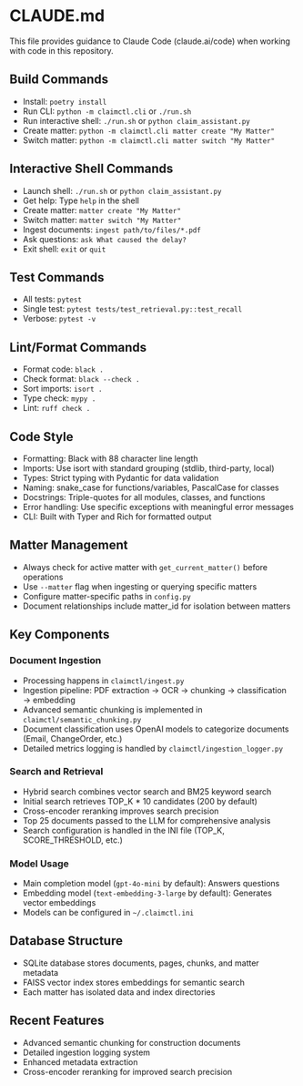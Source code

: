 # CLAUDE.md

This file provides guidance to Claude Code (claude.ai/code) when working with code in this repository.

## Build Commands
- Install: `poetry install`
- Run CLI: `python -m claimctl.cli` or `./run.sh`
- Run interactive shell: `./run.sh` or `python claim_assistant.py`
- Create matter: `python -m claimctl.cli matter create "My Matter"`
- Switch matter: `python -m claimctl.cli matter switch "My Matter"`

## Interactive Shell Commands
- Launch shell: `./run.sh` or `python claim_assistant.py`
- Get help: Type `help` in the shell
- Create matter: `matter create "My Matter"`
- Switch matter: `matter switch "My Matter"`
- Ingest documents: `ingest path/to/files/*.pdf`
- Ask questions: `ask What caused the delay?`
- Exit shell: `exit` or `quit`

## Test Commands
- All tests: `pytest`
- Single test: `pytest tests/test_retrieval.py::test_recall`
- Verbose: `pytest -v`

## Lint/Format Commands
- Format code: `black .`
- Check format: `black --check .`
- Sort imports: `isort .`
- Type check: `mypy .`
- Lint: `ruff check .`

## Code Style
- Formatting: Black with 88 character line length
- Imports: Use isort with standard grouping (stdlib, third-party, local)
- Types: Strict typing with Pydantic for data validation
- Naming: snake_case for functions/variables, PascalCase for classes
- Docstrings: Triple-quotes for all modules, classes, and functions
- Error handling: Use specific exceptions with meaningful error messages
- CLI: Built with Typer and Rich for formatted output

## Matter Management
- Always check for active matter with `get_current_matter()` before operations
- Use `--matter` flag when ingesting or querying specific matters
- Configure matter-specific paths in `config.py`
- Document relationships include matter_id for isolation between matters

## Key Components

### Document Ingestion
- Processing happens in `claimctl/ingest.py`
- Ingestion pipeline: PDF extraction → OCR → chunking → classification → embedding
- Advanced semantic chunking is implemented in `claimctl/semantic_chunking.py`
- Document classification uses OpenAI models to categorize documents (Email, ChangeOrder, etc.)
- Detailed metrics logging is handled by `claimctl/ingestion_logger.py`

### Search and Retrieval
- Hybrid search combines vector search and BM25 keyword search
- Initial search retrieves TOP_K * 10 candidates (200 by default)
- Cross-encoder reranking improves search precision
- Top 25 documents passed to the LLM for comprehensive analysis
- Search configuration is handled in the INI file (TOP_K, SCORE_THRESHOLD, etc.)

### Model Usage
- Main completion model (`gpt-4o-mini` by default): Answers questions
- Embedding model (`text-embedding-3-large` by default): Generates vector embeddings
- Models can be configured in `~/.claimctl.ini`

## Database Structure
- SQLite database stores documents, pages, chunks, and matter metadata
- FAISS vector index stores embeddings for semantic search
- Each matter has isolated data and index directories

## Recent Features
- Advanced semantic chunking for construction documents
- Detailed ingestion logging system
- Enhanced metadata extraction
- Cross-encoder reranking for improved search precision